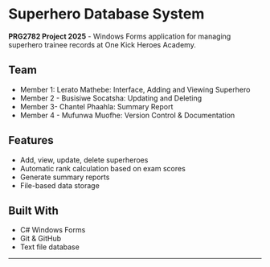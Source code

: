 # Superhero Database System

**PRG2782 Project 2025** - Windows Forms application for managing superhero trainee records at One Kick Heroes Academy.

##  Team
- Member 1: Lerato Mathebe: Interface, Adding and Viewing Superhero
- Member 2 - Busisiwe Socatsha: Updating  and Deleting
- Member 3- Chantel Phaahla: Summary Report
- Member 4 - Mufunwa Muofhe: Version Control & Documentation

##  Features
- Add, view, update, delete superheroes
- Automatic rank calculation based on exam scores
- Generate summary reports
- File-based data storage

##  Built With
- C# Windows Forms
- Git & GitHub
- Text file database

---

